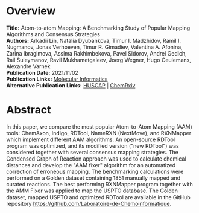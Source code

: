 # Overview
**Title:** Atom-to-atom Mapping: A Benchmarking Study of Popular Mapping Algorithms and Consensus Strategies<br>
**Authors:** Arkadii Lin, Natalia Dyubankova, Timur I. Madzhidov, Ramil I. Nugmanov, Jonas Verhoeven, Timur R. Gimadiev,
Valentina A. Afonina, Zarina Ibragimova, Assima Rakhimbekova, Pavel Sidorov, Andrei Gedich, Rail Suleymanov, Ravil
Mukhametgaleev, Joerg Wegner, Hugo Ceulemans, Alexandre Varnek<br>
**Publication Date:** 2021/11/02<br>
**Publication Links:** [Molecular Informatics](https://onlinelibrary.wiley.com/doi/10.1002/minf.202100138)<br>
**Alternative Publication Links:** [HUSCAP](https://eprints.lib.hokudai.ac.jp/dspace/handle/2115/88966) |
[ChemRxiv](https://chemrxiv.org/engage/chemrxiv/article-details/60c7505aee301c33b8c7a85e)


# Abstract
In this paper, we compare the most popular Atom-to-Atom Mapping (AAM) tools: ChemAxon, Indigo, RDTool, NameRXN
(NextMove), and RXNMapper which implement different AAM algorithms. An open-source RDTool program was optimized, and its
modified version ("new RDTool") was considered together with several consensus mapping strategies. The Condensed Graph
of Reaction approach was used to calculate chemical distances and develop the "AAM fixer" algorithm for an automatized
correction of erroneous mapping. The benchmarking calculations were performed on a Golden dataset containing 1851
manually mapped and curated reactions. The best performing RXNMapper program together with the AMM Fixer was applied to
map the USPTO database. The Golden dataset, mapped USPTO and optimized RDTool are available in the GitHub repository
https://github.com/Laboratoire-de-Chemoinformatique.
